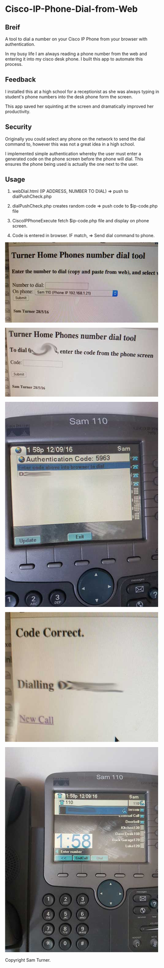 # Cisco-IP-Phone-Dial-from-Web

## Breif

A tool to dial a number on your Cisco IP Phone from your browser with authentication.

In my busy life I am always reading a phone number from the web and entering it into my cisco desk phone.
I built this app to automate this process.

## Feedback

I installed this at a high school for a receptionist as she was always typing in student's phone numbers into the desk phone form the screen.

This app saved her squinting at the screen and dramatically improved her productivity. 

## Security

Originally you could select any phone on the network to send the dial command to, however this was not a great idea in a high school.

I implemented simple authentication whereby the user must enter a generated code on the phone screen before the phone will dial. This ensures the phone being used is actually the one next to the user.

## Usage
 

1. webDial.html (IP ADDRESS, NUMBER TO DIAL) => push to dialPushCheck.php

2. dialPushCheck.php creates random code => push code to $ip-code.php file

3. CiscoIPPhoneExecute fetch $ip-code.php file and display on phone screen.

4. Code is entered in browser. IF match, => Send dial command to phone.

![alt tag](Image1.jpg)

![alt tag](Image2.jpg)

![alt tag](Image3.jpg)

![alt tag](Image4.jpg)

![alt tag](Image5.jpg)

Copyright Sam Turner.
